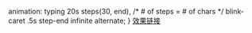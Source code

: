 animation: typing 20s steps(30, end), /* # of steps = # of chars */
	           blink-caret .5s step-end infinite alternate;
}
[效果链接](http://dabblet.com/gist/1745856)
